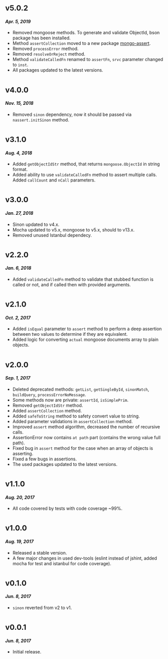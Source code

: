# <sub>v5.0.2</sub>
#### _Apr. 5, 2019_

  * Removed mongoose methods. To generate and validate ObjectId, bson package has been installed.
  * Method `assertCollection` moved to a new package [mongo-assert](https://github.com/AlexanderMac/mongo-assert).
  * Removed `processError` method.
  * Removed `resolveOrReject` method.
  * Method `validateCalledFn` renamed to `assertFn`, `srvc` parameter changed to `inst`.
  * All packages updated to the latest versions.

# <sub>v4.0.0</sub>
#### _Nov. 15, 2018_

  * Removed `sinon` dependency, now it should be passed via `nassert.initSinon` method.

# <sub>v3.1.0</sub>
#### _Aug. 4, 2018_

  * Added `getObjectIdStr` method, that returns `mongoose.ObjectId` in string format.
  * Added ability to use `validateCalledFn` method to assert multiple calls. Added `callCount` and `nCall` parameters.

# <sub>v3.0.0</sub>
#### _Jan. 27, 2018_

 * Sinon updated to v4.x.
 * Mocha updated to v5.x, mongoose to v5.x, should to v13.x.
 * Removed unused Istanbul dependecy.

# <sub>v2.2.0</sub>
#### _Jan. 6, 2018_

 * Added `validateCalledFn` method to validate that stubbed function is called or not, and if called then with provided arguments.
 
# <sub>v2.1.0</sub>
#### _Oct. 2, 2017_

 * Added `isEqual` parameter to `assert` method to perform a deep assertion between two values to determine if they are equivalent.
 * Added logic for converting `actual` mongoose documents array to plain objects.

# <sub>v2.0.0</sub>
#### _Sep. 1, 2017_

 * Deleted deprecated methods: `getList`, `getSingleById`, `sinonMatch`, `buildQuery`, `processErrorNoMessage`.
 * Some methods now are private: `assertId`, `isSimplePrim`.
 * Removed `getObjectIdStr` method.
 * Added `assertCollection` method. 
 * Added `safeToString` method to safety convert value to string.
 * Added parameter validations in `assertCollection` method.
 * Improved `assert` method algorithm, decreased the number of recursive calls.
 * AssertionError now contains `at path` part (contains the wrong value full path).
 * Fixed bug in `assert` method for the case when an array of objects is asserting.
 * Fixed a few bugs in assertions.
 * The used packages updated to the latest versions.

# <sub>v1.1.0</sub>
#### _Aug. 20, 2017_

 * All code covered by tests with code coverage ~99%.
 
# <sub>v1.0.0</sub>
#### _Aug. 19, 2017_

 * Released a stable version.
 * A few major changes in used dev-tools (eslint instead of jshint, added mocha for test and istanbul for code coverage).
 
# <sub>v0.1.0</sub>
#### _Jun. 8, 2017_

 * `sinon` reverted from v2 to v1.

# <sub>v0.0.1</sub>
#### _Jun. 8, 2017_

 * Initial release.

